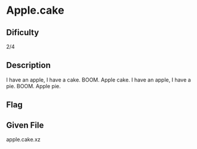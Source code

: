 # Apple.cake

## Dificulty
2/4

## Description
I have an apple, I have a cake. BOOM. Apple cake. I have an apple, I have a pie. BOOM. Apple pie.

## Flag

## Given File
apple.cake.xz